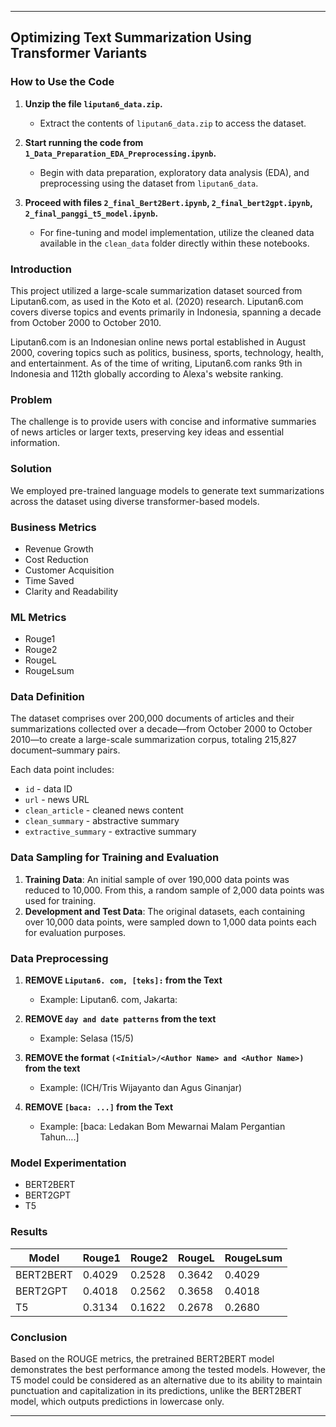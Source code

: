 ---

## Optimizing Text Summarization Using Transformer Variants

### How to Use the Code

1. **Unzip the file `liputan6_data.zip`.**
   - Extract the contents of `liputan6_data.zip` to access the dataset.

2. **Start running the code from `1_Data_Preparation_EDA_Preprocessing.ipynb`.**
   - Begin with data preparation, exploratory data analysis (EDA), and preprocessing using the dataset from `liputan6_data`.

3. **Proceed with files `2_final_Bert2Bert.ipynb`, `2_final_bert2gpt.ipynb`, `2_final_panggi_t5_model.ipynb`.**
   - For fine-tuning and model implementation, utilize the cleaned data available in the `clean_data` folder directly within these notebooks.

### Introduction
This project utilized a large-scale summarization dataset sourced from Liputan6.com, as used in the Koto et al. (2020) research. Liputan6.com covers diverse topics and events primarily in Indonesia, spanning a decade from October 2000 to October 2010.

Liputan6.com is an Indonesian online news portal established in August 2000, covering topics such as politics, business, sports, technology, health, and entertainment. As of the time of writing, Liputan6.com ranks 9th in Indonesia and 112th globally according to Alexa's website ranking.

### Problem
The challenge is to provide users with concise and informative summaries of news articles or larger texts, preserving key ideas and essential information.

### Solution
We employed pre-trained language models to generate text summarizations across the dataset using diverse transformer-based models.

### Business Metrics
- Revenue Growth
- Cost Reduction
- Customer Acquisition
- Time Saved
- Clarity and Readability

### ML Metrics
- Rouge1
- Rouge2
- RougeL
- RougeLsum

### Data Definition
The dataset comprises over 200,000 documents of articles and their summarizations collected over a decade—from October 2000 to October 2010—to create a large-scale summarization corpus, totaling 215,827 document–summary pairs.

Each data point includes:
- `id` - data ID
- `url` - news URL
- `clean_article` - cleaned news content
- `clean_summary` - abstractive summary
- `extractive_summary` - extractive summary

### Data Sampling for Training and Evaluation
1. **Training Data**: An initial sample of over 190,000 data points was reduced to 10,000. From this, a random sample of 2,000 data points was used for training.
2. **Development and Test Data**: The original datasets, each containing over 10,000 data points, were sampled down to 1,000 data points each for evaluation purposes.

### Data Preprocessing

1. **REMOVE `Liputan6. com, [teks]:` from the Text**
   - Example: Liputan6. com, Jakarta:
  
2. **REMOVE `day and date patterns` from the text**
   - Example: Selasa (15/5)
  
3. **REMOVE the format `(<Initial>/<Author Name> and <Author Name>)` from the text**
   - Example: (ICH/Tris Wijayanto dan Agus Ginanjar)
  
4. **REMOVE `[baca: ...]` from the Text**
   - Example: [baca: Ledakan Bom Mewarnai Malam Pergantian Tahun….]

### Model Experimentation
- BERT2BERT
- BERT2GPT
- T5

### Results

| Model     | Rouge1  | Rouge2  | RougeL  | RougeLsum |
|-----------|---------|---------|---------|-----------|
| BERT2BERT | 0.4029  | 0.2528  | 0.3642  | 0.4029    |
| BERT2GPT  | 0.4018  | 0.2562  | 0.3658  | 0.4018    |
| T5        | 0.3134  | 0.1622  | 0.2678  | 0.2680    |

### Conclusion

Based on the ROUGE metrics, the pretrained BERT2BERT model demonstrates the best performance among the tested models. However, the T5 model could be considered as an alternative due to its ability to maintain punctuation and capitalization in its predictions, unlike the BERT2BERT model, which outputs predictions in lowercase only.

---